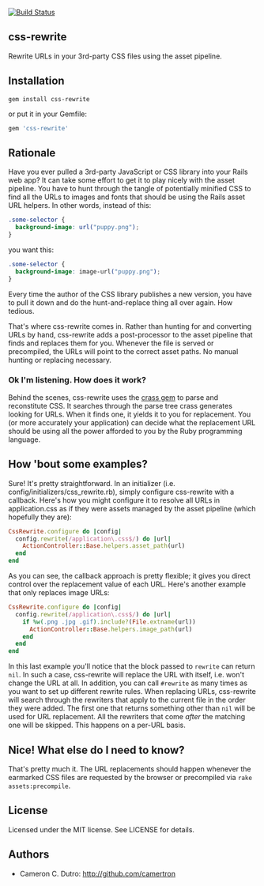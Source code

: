 [![Build Status](https://travis-ci.org/camertron/css-rewrite.svg?branch=master)](https://travis-ci.org/camertron/css-rewrite)

## css-rewrite
Rewrite URLs in your 3rd-party CSS files using the asset pipeline.

## Installation

`gem install css-rewrite`

or put it in your Gemfile:

```ruby
gem 'css-rewrite'
```

## Rationale

Have you ever pulled a 3rd-party JavaScript or CSS library into your Rails web app? It can take some effort to get it to play nicely with the asset pipeline. You have to hunt through the tangle of potentially minified CSS to find all the URLs to images and fonts that should be using the Rails asset URL helpers. In other words, instead of this:

```css
.some-selector {
  background-image: url("puppy.png");
}
```

you want this:

```css
.some-selector {
  background-image: image-url("puppy.png");
}
```

Every time the author of the CSS library publishes a new version, you have to pull it down and do the hunt-and-replace thing all over again. How tedious.

That's where css-rewrite comes in. Rather than hunting for and converting URLs by hand, css-rewrite adds a post-processor to the asset pipeline that finds and replaces them for you. Whenever the file is served or precompiled, the URLs will point to the correct asset paths. No manual hunting or replacing necessary.

### Ok I'm listening. How does it work?

Behind the scenes, css-rewrite uses the [crass gem](https://github.com/rgrove/crass) to parse and reconstitute CSS. It searches through the parse tree crass generates looking for URLs. When it finds one, it yields it to you for replacement. You (or more accurately your application) can decide what the replacement URL should be using all the power afforded to you by the Ruby programming language.

## How 'bout some examples?

Sure! It's pretty straightforward. In an initializer (i.e. config/initializers/css_rewrite.rb), simply configure css-rewrite with a callback. Here's how you might configure it to resolve all URLs in application.css as if they were assets managed by the asset pipeline (which hopefully they are):

```ruby
CssRewrite.configure do |config|
  config.rewrite(/application\.css$/) do |url|
    ActionController::Base.helpers.asset_path(url)
  end
end
```

As you can see, the callback approach is pretty flexible; it gives you direct control over the replacement value of each URL. Here's another example that only replaces image URLs:

```ruby
CssRewrite.configure do |config|
  config.rewrite(/application\.css$/) do |url|
    if %w(.png .jpg .gif).include?(File.extname(url))
      ActionController::Base.helpers.image_path(url)
    end
  end
end
```

In this last example you'll notice that the block passed to `rewrite` can return `nil`. In such a case, css-rewrite will replace the URL with itself, i.e. won't change the URL at all. In addition, you can call `#rewrite` as many times as you want to set up different rewrite rules. When replacing URLs, css-rewrite will search through the rewriters that apply to the current file in the order they were added. The first one that returns something other than `nil` will be used for URL replacement. All the rewriters that come _after_ the matching one will be skipped. This happens on a per-URL basis.

## Nice! What else do I need to know?

That's pretty much it. The URL replacements should happen whenever the earmarked CSS files are requested by the browser or precompiled via `rake assets:precompile`.

## License

Licensed under the MIT license. See LICENSE for details.

## Authors

* Cameron C. Dutro: http://github.com/camertron
